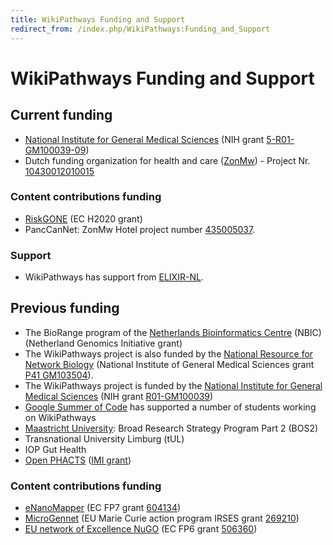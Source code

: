 ```yaml
---
title: WikiPathways Funding and Support
redirect_from: /index.php/WikiPathways:Funding_and_Support
---
```


<h1>WikiPathways Funding and Support</h1>

<h2>Current funding</h2>

* [National Institute for General Medical Sciences](http://www.nigms.nih.gov/) (NIH grant [5-R01-GM100039-09](https://reporter.nih.gov/project-details/9924609))
* Dutch funding organization for health and care ([ZonMw](https://www.zonmw.nl/en/)) - Project Nr. [10430012010015](https://www.zonmw.nl/nl/over-zonmw/coronavirus/programmas/project-detail/covid-19-programma/wikipathways-as-a-platform-for-covid-19-biological-pathway-models/)

<h3>Content contributions funding</h3>

* [RiskGONE](https://riskgone.eu/) (EC H2020 grant)
* PancCanNet: ZonMw Hotel project number [435005037](https://europepmc.org/grantfinder/grantdetails?query=pi%3A%22Mustafa%2BD.%22%2Bgid%3A%22435005037%22%2Bga%3A%22ZonMw%22).

<h3>Support</h3>

* WikiPathways has support from [ELIXIR-NL](https://www.dtls.nl/elixir-nl/).

<h2>Previous funding</h2>

* The BioRange program of the [Netherlands Bioinformatics Centre](http://www.nbic.nl) (NBIC) (Netherland Genomics Initiative grant)
* The WikiPathways project is also funded by the [National Resource for Network Biology](http://nrnb.org) (National Institute of General Medical Sciences grant [P41 GM103504](https://projectreporter.nih.gov/project_info_description.cfm?aid=9114598&icde=30733298)).
* The WikiPathways project is funded by the [National Institute for General Medical Sciences](http://www.nigms.nih.gov/) (NIH grant [R01-GM100039](https://projectreporter.nih.gov/project_info_description.cfm?aid=9068280&icde=30733330))
* [Google Summer of Code](http://code.google.com/soc) has supported a number of students working on WikiPathways
* [Maastricht University](http://www.maastrichtuniversity.nl): Broad Research Strategy Program Part 2 (BOS2)
* Transnational University Limburg (tUL)
* IOP Gut Health
* [Open PHACTS](http://www.openphacts.org/) ([IMI grant](https://www.imi.europa.eu/content/open-phacts))

<h3>Content contributions funding</h3>

* [eNanoMapper](http://enanomapper.net/) (EC FP7 grant [604134](http://cordis.europa.eu/project/rcn/110961_en.html))
* [MicroGennet](http://www.micronutrientgenomics.org/) (EU Marie Curie action program IRSES grant [269210](http://cordis.europa.eu/project/rcn/101845_en.html))
* [EU network of Excellence NuGO](http://www.nugo.org/everyone) (EC FP6 grant [506360](http://cordis.europa.eu/project/rcn/74154_en.html))
